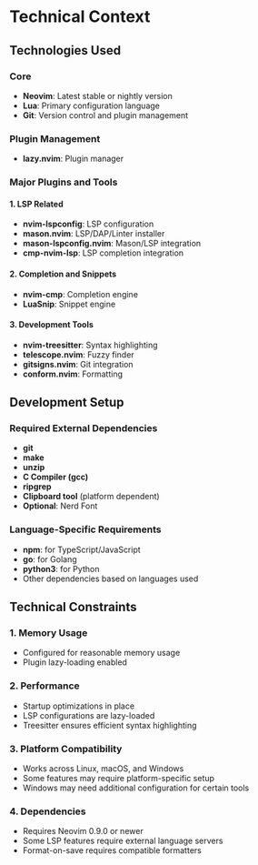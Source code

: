 # Technical Context

## Technologies Used

### Core
- **Neovim**: Latest stable or nightly version
- **Lua**: Primary configuration language
- **Git**: Version control and plugin management

### Plugin Management
- **lazy.nvim**: Plugin manager

### Major Plugins and Tools

#### 1. LSP Related
- **nvim-lspconfig**: LSP configuration
- **mason.nvim**: LSP/DAP/Linter installer
- **mason-lspconfig.nvim**: Mason/LSP integration
- **cmp-nvim-lsp**: LSP completion integration

#### 2. Completion and Snippets
- **nvim-cmp**: Completion engine
- **LuaSnip**: Snippet engine

#### 3. Development Tools
- **nvim-treesitter**: Syntax highlighting
- **telescope.nvim**: Fuzzy finder
- **gitsigns.nvim**: Git integration
- **conform.nvim**: Formatting

## Development Setup

### Required External Dependencies
- **git**
- **make**
- **unzip**
- **C Compiler (gcc)**
- **ripgrep**
- **Clipboard tool** (platform dependent)
- **Optional**: Nerd Font

### Language-Specific Requirements
- **npm**: for TypeScript/JavaScript
- **go**: for Golang
- **python3**: for Python
- Other dependencies based on languages used

## Technical Constraints

### 1. Memory Usage
- Configured for reasonable memory usage
- Plugin lazy-loading enabled

### 2. Performance
- Startup optimizations in place
- LSP configurations are lazy-loaded
- Treesitter ensures efficient syntax highlighting

### 3. Platform Compatibility
- Works across Linux, macOS, and Windows
- Some features may require platform-specific setup
- Windows may need additional configuration for certain tools

### 4. Dependencies
- Requires Neovim 0.9.0 or newer
- Some LSP features require external language servers
- Format-on-save requires compatible formatters